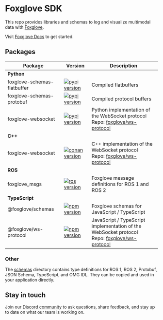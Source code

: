 # Foxglove SDK

This repo provides libraries and schemas to log and visualize multimodal data with [Foxglove](https://foxglove.dev).

Visit [Foxglove Docs](https://docs.foxglove.dev/) to get started.

## Packages

| Package                     | Version                                                                                                                         | Description                                                                                                                                                                 |
| --------------------------- | ------------------------------------------------------------------------------------------------------------------------------- | --------------------------------------------------------------------------------------------------------------------------------------------------------------------------- |
| **Python**                  |                                                                                                                                 |                                                                                                                                                                             |
| foxglove-schemas-flatbuffer | [![pypi version](https://shields.io/pypi/v/foxglove-schemas-flatbuffer)](https://pypi.org/project/foxglove-schemas-flatbuffer/) | Compiled flatbuffers                                                                                                                                                        |
| foxglove-schemas-protobuf   | [![pypi version](https://shields.io/pypi/v/foxglove-schemas-protobuf)](https://pypi.org/project/foxglove-schemas-protobuf/)     | Compiled protocol buffers                                                                                                                                                   |
| foxglove-websocket          | [![pypi version](https://shields.io/pypi/v/foxglove-websocket)](https://pypi.org/project/foxglove-websocket/)                   | Python implementation of the WebSocket protocol<br/>Repo: [foxglove/ws-protocol](https://github.com/foxglove/ws-protocol/tree/main/python)                                  |
| **C++**                     |                                                                                                                                 |                                                                                                                                                                             |
| foxglove-websocket          | [![conan version](https://img.shields.io/conan/v/foxglove-websocket)](https://conan.io/center/recipes/foxglove-websocket)       | C++ implementation of the WebSocket protocol<br/>Repo: [foxglove/ws-protocol](https://github.com/foxglove/ws-protocol/tree/main/cpp)                                        |
| **ROS**                     |                                                                                                                                 |                                                                                                                                                                             |
| foxglove_msgs               | [![ros version](https://img.shields.io/ros/v/rolling/foxglove_msgs)](https://index.ros.org/p/foxglove_msgs/)                    | Foxglove message definitions for ROS 1 and ROS 2                                                                                                                            |
| **TypeScript**              |                                                                                                                                 |                                                                                                                                                                             |
| @foxglove/schemas           | [![npm version](https://img.shields.io/npm/v/@foxglove/schemas)](https://www.npmjs.com/package/@foxglove/schemas)               | Foxglove schemas for JavaScript / TypeScript                                                                                                                                |
| @foxglove/ws-protocol       | [![npm version](https://img.shields.io/npm/v/@foxglove/ws-protocol)](https://www.npmjs.com/package/@foxglove/ws-protocol)       | JavaScript / TypeScript implementation of the WebSocket protocol<br/>Repo: [foxglove/ws-protocol](https://github.com/foxglove/ws-protocol/tree/main/typescript/ws-protocol) |

### Other

The [schemas](./schemas) directory contains type definitions for ROS 1, ROS 2, Protobuf, JSON Schema, TypeScript, and OMG IDL. They can be copied and used in your application directly.

## Stay in touch

Join our [Discord community](https://foxglove.dev/chat) to ask questions, share feedback, and stay up to date on what our team is working on.
